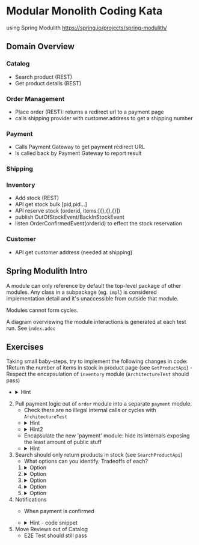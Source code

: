 # Modular Monolith Coding Kata
using Spring Modulith https://spring.io/projects/spring-modulith/

## Domain Overview

### Catalog

- Search product (REST)
- Get product details (REST)

### Order Management

- Place order (REST): returns a redirect url to a payment page
- calls shipping provider with customer.address to get a shipping number

### Payment

- Calls Payment Gateway to get payment redirect URL
- Is called back by Payment Gateway to report result

### Shipping

### Inventory

- Add stock (REST)
- API get stock bulk [pid,pid...]
- API reserve stock (orderid, items:[{},{},{}])
- publish OutOfStockEvent/BackInStockEvent
- listen OrderConfirmedEvent(orderid) to effect the stock reservation

### Customer

- API get customer address (needed at shipping)

## Spring Modulith Intro
A module can only reference by default the top-level package of other modules. Any class in a subpackage (eg. `impl`) is considered implementation detail and it's unaccessible from outside that module.

Modules cannot form cycles.

A diagram overviewing the module interactions is generated at each test run. See `index.adoc`

## Exercises
Taking small baby-steps, try to implement the following changes in code:
1Return the number of items in stock in product page (see `GetProductApi`)
    - Respect the encapsulation of `inventory` module (`ArchitectureTest` should pass)
   - <details><summary>Hint</summary>Retrieve the stock item number via a call to a new method in `InventoryModule`</details>
2. Pull payment logic out of `order` module into a separate `payment` module.
    - Check there are no illegal internal calls or cycles with `ArchitectureTest`
    - <details><summary>Hint</summary>Have an event thrown from payment back into order</details>
    - <details><summary>Hint2</summary>That event can be named PaymentCompletedEvent and should be placed in the payment module</details>
    - Encapsulate the new 'payment' module: hide its internals exposing the least amount of public stuff
    - <details><summary>Hint</summary>Use an 'impl' package for simplicity</details>
3. Search should only return products in stock (see `SearchProductApi`)
    - What options can you identify. Tradeoffs of each?
    1. <details><summary>Option</summary>Find all products and join in-memory with all stock. Or vice-versa.</details>
    1. <details><summary>Option</summary>Force a JOIN via SQL/JPQL</details>
    1. <details><summary>Option</summary>Replicate stock item number at every change via events from `inventory`</details>
    1. <details><summary>Option</summary>Publish `OutOfStockEvent` and `BackInStockEvent` from `inventory`, keep a `Product.inStock` boolean; </details>
    1. <details><summary>Option</summary>A separate ElasticSearch engine to which you publish product{id,name} and stock{items} (just imagine)</details>
4. Notifications
   - When payment is confirmed
   - <details>
      <summary>Hint - code snippet</summary>
     
     ``` @ApplicationModuleListener
      public void onOrderStatusChanged(OrderStatusChangedEvent event) {
        String customerEmail = customerModule.getCustomer(event.customerId()).email();
        if (event.status() == OrderStatus.PAYMENT_APPROVED) {
          sendPaymentConfirmedEmail(event, customerEmail);
        }
        if (event.status() == OrderStatus.SHIPPING_IN_PROGRESS) {
          sendOrderShippedEmail(event, customerEmail);
        }
      }
     ```
   </details>
5. Move Reviews out of Catalog
   - E2E Test should still pass


